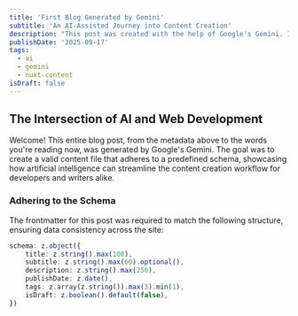```yaml
---
title: 'First Blog Generated by Gemini'
subtitle: 'An AI-Assisted Journey into Content Creation'
description: "This post was created with the help of Google's Gemini. It demonstrates how AI can be used to quickly scaffold content, including valid frontmatter and body text."
publishDate: '2025-09-17'
tags:
  - ai
  - gemini
  - nuxt-content
isDraft: false
---
```


## The Intersection of AI and Web Development

Welcome! This entire blog post, from the metadata above to the words you're reading now, was generated by Google's Gemini. The goal was to create a valid content file that adheres to a predefined schema, showcasing how artificial intelligence can streamline the content creation workflow for developers and writers alike.

### Adhering to the Schema

The frontmatter for this post was required to match the following structure, ensuring data consistency across the site:

```typescript
schema: z.object({
    title: z.string().max(100),
    subtitle: z.string().max(60).optional(),
    description: z.string().max(250),
    publishDate: z.date(),
    tags: z.array(z.string()).max(3).min(1),
    isDraft: z.boolean().default(false),
})
```